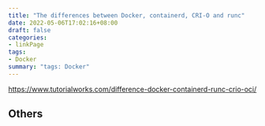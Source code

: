 ```yaml
---
title: "The differences between Docker, containerd, CRI-O and runc"
date: 2022-05-06T17:02:16+08:00
draft: false
categories:
- linkPage
tags:
- Docker
summary: "tags: Docker"
---
```


https://www.tutorialworks.com/difference-docker-containerd-runc-crio-oci/

## Others
